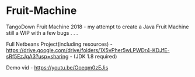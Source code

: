 # Fruit-Machine

TangoDown Fruit Machine 2018 - my attempt to create a Java Fruit Machine still a WIP with a few bugs . . .

Full Netbeans Project(including resources) - https://drive.google.com/drive/folders/1X5vPher5wLPWDr4-KDJfE-sRf5EzJqA3?usp=sharing - (JDK 1.8 required)

Demo vid - https://youtu.be/Ooeqm0zEJis
